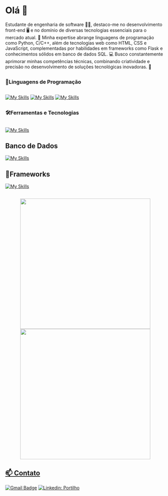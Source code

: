 # Olá 👋
Estudante de engenharia de software 👨‍💻, destaco-me no desenvolvimento front-end 🖥️ e no domínio de diversas tecnologias essenciais para o mercado atual. 🚀 Minha expertise abrange linguagens de programação como Python, C/C++, além de tecnologias web como HTML, CSS e JavaScript, complementadas por habilidades em frameworks como Flask e conhecimentos sólidos em banco de dados SQL. 💻 Busco constantemente aprimorar minhas competências técnicas, combinando criatividade e precisão no desenvolvimento de soluções tecnológicas inovadoras. 🌟
##
### 🚀Linguagens de Programação
##
[![My Skills](https://skillicons.dev/icons?i=python)](https://skillicons.dev)
[![My Skills](https://skillicons.dev/icons?i=cpp)](https://skillicons.dev)
[![My Skills](https://skillicons.dev/icons?i=html,css,js)](https://skillicons.dev)
##
### 🛠️Ferramentas e Tecnologias
##
[![My Skills](https://skillicons.dev/icons?i=vscode,pycharm,git,github)](https://skillicons.dev)
##
## Banco de Dados
[![My Skills](https://skillicons.dev/icons?i=mysql,sqlite)](https://skillicons.dev)
##
## 🧰Frameworks
[![My Skills](https://skillicons.dev/icons?i=flask)](https://skillicons.dev)
##
<div align="center">
  <a href="https://github.com/p-ortilho">
  <img align="center" width="410" src="https://github-readme-stats.vercel.app/api?username=p-ortilho&show_icons=true&theme=synthwave&include_all_commits=true&count_private=true"/>
  <img align="center" width="410" src="https://github-readme-stats.vercel.app/api/top-langs/?username=p-ortilho&layout=compact&langs_count=7&theme=synthwave"/>
</div>

## 📫 Contato
[![Gmail Badge](https://img.shields.io/badge/-kainaportilho@gmail.com-006bed?style=flat-square&logo=Gmail&logoColor=white&link=mailto:kainaportilho@gmail.com)](mailto:kainaportilho@gmail.com)
[![Linkedin: Portilho](https://img.shields.io/badge/-CainãPortilho-blue?style=flat-square&logo=Linkedin&logoColor=white&link=https://www.linkedin.com/in/p-ortilho/)](https://www.linkedin.com/in/p-ortilho/)
